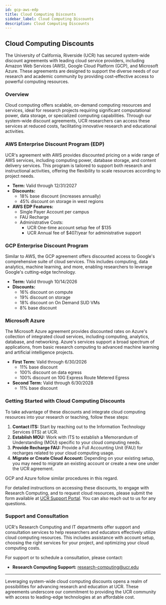 ```yaml
---
id: gcp-aws-edp
title: Cloud Computing Discounts
sidebar_label: Cloud Computing Discounts
description: Cloud Computing Discounts
---
```

## Cloud Computing Discounts

The University of California, Riverside (UCR) has secured system-wide discount agreements with leading cloud service providers, including Amazon Web Services (AWS), Google Cloud Platform (GCP), and Microsoft Azure. These agreements are designed to support the diverse needs of our research and academic community by providing cost-effective access to powerful computing resources.

### Overview

Cloud computing offers scalable, on-demand computing resources and services, ideal for research projects requiring significant computational power, data storage, or specialized computing capabilities. Through our system-wide discount agreements, UCR researchers can access these services at reduced costs, facilitating innovative research and educational activities.

### AWS Enterprise Discount Program (EDP)

UCR's agreement with AWS provides discounted pricing on a wide range of AWS services, including computing power, database storage, and content delivery services. This program is tailored to support both research and instructional activities, offering the flexibility to scale resources according to project needs.

- **Term:** Valid through 12/31/2027
- **Discounts:**
  - 18% base discount (increases annually)
  - 45% discount on storage in west regions
- **AWS EDP Features:**
  - Single Payer Account per campus
  - FAU Recharge
  - Administrative Costs:
    - UCR One-time account setup fee of $135
    - UCR Annual fee of $407/year for administrative support

### GCP Enterprise Discount Program

Similar to AWS, the GCP agreement offers discounted access to Google's comprehensive suite of cloud services. This includes computing, data analytics, machine learning, and more, enabling researchers to leverage Google's cutting-edge technology.

- **Term:** Valid through 10/14/2026
- **Discounts:**
  - 16% discount on compute
  - 19% discount on storage
  - 18% discount on On Demand SUD VMs
  - 8% base discount

### Microsoft Azure

The Microsoft Azure agreement provides discounted rates on Azure's collection of integrated cloud services, including computing, analytics, database, and networking. Azure's services support a broad spectrum of applications, from basic research computing to advanced machine learning and artificial intelligence projects.

- **First Term:** Valid through 6/30/2026
  - 11% base discount
  - 100% discount on data egress
  - 100% discount on 10G Express Route Metered Egress
- **Second Term:** Valid through 6/30/2028
  - 11% base discount

### Getting Started with Cloud Computing Discounts

To take advantage of these discounts and integrate cloud computing resources into your research or teaching, follow these steps:

1. **Contact ITS:** Start by reaching out to the Information Technology Services (ITS) at UCR.
2. **Establish MOU:** Work with ITS to establish a Memorandum of Understanding (MOU) specific to your cloud computing needs.
3. **Provide Recharge FAU:** Provide a Full Accounting Unit (FAU) for recharges related to your cloud computing usage.
4. **Migrate or Create Cloud Account:** Depending on your existing setup, you may need to migrate an existing account or create a new one under the UCR agreement.

GCP and Azure follow similar procedures in this regard.

For detailed instructions on accessing these discounts, to engage with Research Computing, and to request cloud resources, please submit the form available at [UCR Support Portal](https://ucrsupport.service-now.com/ucr_portal?id=sc_cat_item&sys_id=550e9fb61b7ebc90609f86e9cd4bcb8d&table=sc_cat_item&searchTerm=cloud). You can also reach out to us for any questions.

### Support and Consultation

UCR's Research Computing and IT departments offer support and consultation services to help researchers and educators effectively utilize cloud computing resources. This includes assistance with account setup, choosing the right services for your project, and optimizing your cloud computing costs.

For support or to schedule a consultation, please contact:

- **Research Computing Support:** research-computing@ucr.edu

---

Leveraging system-wide cloud computing discounts opens a realm of possibilities for advancing research and education at UCR. These agreements underscore our commitment to providing the UCR community with access to leading-edge technologies at an affordable cost.
